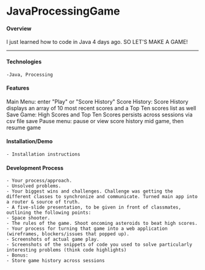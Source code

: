 # JavaProcessingGame

#### Overview

I just learned how to code in Java 4 days ago. SO LET'S MAKE A GAME!

---

#### Technologies

    -Java, Processing

#### Features

Main Menu: enter "Play" or "Score History"
Score History: Score History displays an array of 10 most recent scores and a Top Ten scores list as well
Save Game: High Scores and Top Ten Scores persists across sessions via csv file save
Pause menu: pause or view score history mid game, then resume game

#### Installation/Demo
    - Installation instructions
    
#### Development Process
    - Your process/approach.
    - Unsolved problems.
    - Your biggest wins and challenges. Challenge was getting the different classes to synchronize and communicate. Turned main app into a router & source of truth. 
    - A five-slide presentation, to be given in front of classmates, outlining the following points:
    - Space shooter. 
    - The rules of the game. Shoot oncoming asteroids to beat high scores.
    - Your process for turning that game into a web application (wireframes, blockers/issues that popped up).
    - Screenshots of actual game play.
    - Screenshots of the snippets of code you used to solve particularly interesting problems (think code highlights)
    - Bonus:
    - Store game history across sessions
